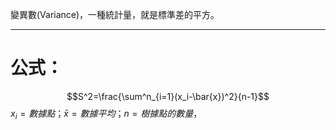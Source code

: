 變異數(Variance)，一種統計量，就是標準差的平方。
- - -
# 公式：
$$S^2=\frac{\sum^n_{i=1}(x_i-\bar{x})^2}{n-1}$$
$x_i=數據點；\bar{x}=數據平均；n=樹據點的數量$，